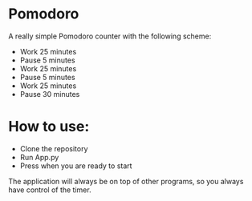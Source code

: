 # Pomodoro
A really simple Pomodoro counter with the following scheme:
- Work 25 minutes
- Pause 5 minutes
- Work 25 minutes
- Pause 5 minutes
- Work 25 minutes
- Pause 30 minutes

# How to use: 
- Clone the repository 
- Run App.py
- Press <Return> when you are ready to start

The application will always be on top of other programs, so you always have control of the timer.
